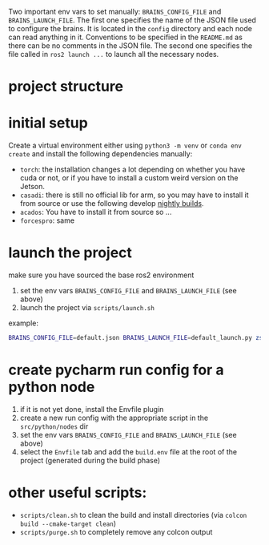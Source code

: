 Two important env vars to set manually: `BRAINS_CONFIG_FILE` and `BRAINS_LAUNCH_FILE`. The first one specifies the
name of the JSON file used to configure the brains. It is located in the `config` directory and each node can read
anything in it. Conventions to be specified in the `README.md` as there can be no comments in the JSON file. The second
one specifies the file called in `ros2 launch ...` to launch all the necessary nodes.

# project structure


# initial setup
Create a virtual environment either using `python3 -m venv` or `conda env create` and install the following
dependencies manually:
- `torch`: the installation changes a lot depending on whether you have cuda or not, or if you have to install a
  custom weird version on the Jetson.
- `casadi`: there is still no official lib for arm, so you may have to install it from source or use the following
  develop [nightly builds](https://github.com/casadi/casadi/releases/tag/nightly-develop).
- `acados`: You have to install it from source so ...
- `forcespro`: same

# launch the project
make sure you have sourced the base ros2 environment
1) set the env vars `BRAINS_CONFIG_FILE` and `BRAINS_LAUNCH_FILE` (see above)
2) launch the project via `scripts/launch.sh`

example:
```bash
BRAINS_CONFIG_FILE=default.json BRAINS_LAUNCH_FILE=default_launch.py zsh scripts/launch.sh
```

# create pycharm run config for a python node
1) if it is not yet done, install the Envfile plugin
2) create a new run config with the appropriate script in the `src/python/nodes` dir
3) set the env vars `BRAINS_CONFIG_FILE` and `BRAINS_LAUNCH_FILE` (see above)
4) select the `Envfile` tab and add the `build.env` file at the root of the project (generated during the build phase)

# other useful scripts:
- `scripts/clean.sh` to clean the build and install directories (via `colcon build --cmake-target clean`)
- `scripts/purge.sh` to completely remove any colcon output
